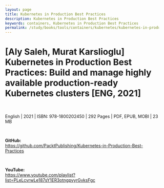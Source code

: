 ```yaml
---
layout: page
title: Kubernetes in Production Best Practices
description: Kubernetes in Production Best Practices
keywords: containers, Kubernetes in Production Best Practices
permalink: /study/books/tools/containers/kubernetes/kubernetes-in-production-best-practices/
---
```


# [Aly Saleh, Murat Karslioglu] Kubernetes in Production Best Practices: Build and manage highly available production-ready Kubernetes clusters [ENG, 2021]

<br/>

English | 2021 | ISBN: 978-1800202450 | 292 Pages | PDF, EPUB, MOBI | 23 MB

<br/>

**GitHub:**  
https://github.com/PacktPublishing/Kubernetes-in-Production-Best-Practices

<br/>

**YouTube:**  
https://www.youtube.com/playlist?list=PLeLcvrwLe187sY1ER3otngpvyrGvksFgc

